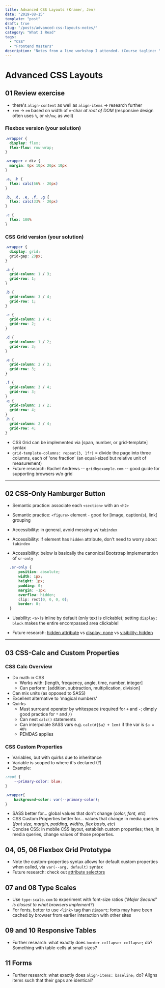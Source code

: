 ```yaml
---
title: Advanced CSS Layouts (Kramer, Jen)
date: "2019-08-15"
template: "post"
draft: true
slug: "/posts/advanced-css-layouts-notes/"
category: "What I Read"
tags:
  - "CSS"
  - "Frontend Masters"
description: "Notes from a live workshop I attended. (Course tagline: \"By coding along with us, you'll: learn to combine Flexbox, calc(), custom properties, and media queries to create incredibly DRY layouts; understand modular scales for type; create responsive tables using correct table markup and different techniques for display; and create responsive forms that work well across devices.\")"
---
```



# Advanced CSS Layouts 

## 01 Review exercise
* there's `align-content` as well as `align-items` -> research further
* `rem` -> `em` based on width of `m`-char _at root of DOM_ (responsive design often uses `%`, or `vh`/`vw`, as well)

### Flexbox version (your solution)
```css
.wrapper {
  display: flex;
  flex-flow: row wrap;  
}

.wrapper > div {
  margin: 0px 10px 20px 10px 
}

.a, .h {
  flex: calc(66% - 20px)
}

.b, .d, .e, .f, .g {
  flex: calc(33% - 20px)
}

.c {
  flex: 100%
}

```

### CSS Grid version (your solution)
```css
.wrapper {
  display: grid;
  grid-gap: 20px;  
}

.a {
  grid-column: 1 / 3;
  grid-row: 1;
}

.b {
  grid-column: 3 / 4;
  grid-row: 1;
}

.c {
  grid-column: 1 / 4;
  grid-row: 2;
}

.d {
  grid-column: 1 / 2;
  grid-row: 3;
}

.e {
  grid-column: 2 / 3;
  grid-row: 3;
}

.f {
  grid-column: 3 / 4;
  grid-row: 3;
}
.g {
  grid-column: 1 / 2;
  grid-row: 4;
}
.h {
  grid-column: 2 / 4;
  grid-row: 4;
}
```

* CSS Grid can be implemented via [span, number, or grid-template] syntax
* `grid-template-columns: repeat(3, 1fr)` = divide the page into three columns, each of 'one fraction' (an equal-sized but relative unit of measurement)
* Future research: Rachel Andrews -- `gridbyexample.com` -- good guide for supporting browsers w/o grid  

---

## 02 CSS-Only Hamburger Button
* Semantic practice: associate each `<section>` with an `<h2>`
* Semantic practice: `<figure>` element - good for [image, caption(s), link] grouping

* Accessibility: in general, avoid messing w/ `tabindex`
* Accessibility: if element has `hidden` attribute, don't need to worry about `tabindex` 
* Accessibility: below is basically the canonical Bootstrap implementation of `sr-only`
```css
  .sr-only {
      position: absolute;
      width: 1px;
      height: 1px;
      padding: 0;
      margin: -1px;
      overflow: hidden;
      clip: rect(0, 0, 0, 0);
      border: 0;
  }
```

* Usability: `<a>` is inline by default (only text is clickable); setting `display: block` makes the entire encompassed area clickable!

* Future research: [hidden attribute](https://developer.mozilla.org/en-US/docs/Web/HTML/Global_attributes/hidden) vs [display: none](https://developer.mozilla.org/en-US/docs/Web/CSS/display) vs [visibility: hidden](https://developer.mozilla.org/en-US/docs/Web/CSS/visibility)

---

## 03 CSS-Calc and Custom Properties

### CSS Calc Overview
* Do math in CSS
    * Works with: [length, frequency, angle, time, number, integer]
    * Can perform: [addition, subtraction, multiplication, division]
* Can mix units (as opposed to SASS)
* Excellent alternative to 'magical numbers'
* Quirks
    * Must surround operator by whitespace (required for `+` and `-`; dimply good practice for `*` and `/`)
    * Can nest `calc()` statements
    * Can interpolate SASS vars e.g. `calc(#{$a} + 1em)` if the var is `$a = 40%`
    * PEMDAS applies

### CSS Custom Properties
* Variables, but with quirks due to inheritance
* Variable is scoped to where it's declared (?)
* Example:
```css
:root {
    --primary-color: blue;
}

.wrapper{ 
    background-color: var(--primary-color);
}
```

* SASS better for... global values that don't change (_color, font, etc_)
* CSS Custom Properties better for... values that change in media queries (_font size, margin, padding, widths, flex basis, etc_)
* Concise CSS: in mobile CSS layout, establish custom properties; then, in media queries, change values of those properties.

## 04, 05, 06 Flexbox Grid Prototype 
* Note the custom-properties syntax allows for default custom properties when called, via `var(--arg, default)` syntax 
* Future research: check out [attribute selectors](https://developer.mozilla.org/en-US/docs/Web/CSS/Attribute_selectors)

## 07 and 08 Type Scales
* Use `type-scale.com` to experiment with font-size ratios (_'Major Second' is closest to what browsers implement?_)
* For fonts, better to use `<link>` tag than `@import`; fonts may have been cached by browser from earlier interaction with other sites

## 09 and 10 Responsive Tables
* Further research: what exactly does `border-collapse: collapse;` do? Something with table-cells at small sizes? 

## 11 Forms
* Further research: what exactly does `align-items: baseline;` do? Aligns items such that their gaps are identical?

